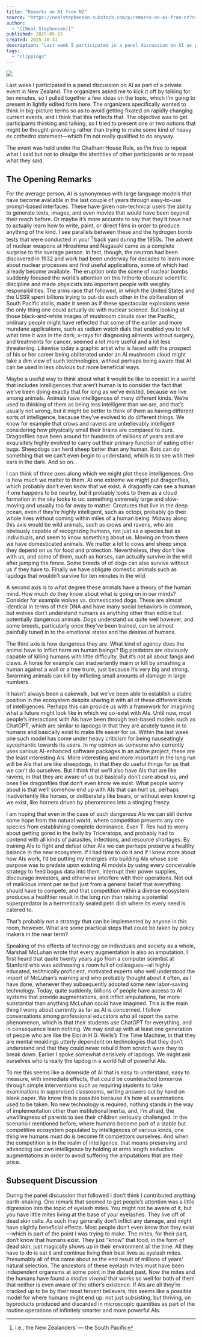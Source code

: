 ```yaml
---
title: "Remarks on AI from NZ"
source: "https://nealstephenson.substack.com/p/remarks-on-ai-from-nz?r=7y05q&triedRedirect=true"
author:
  - "[[Neal Stephenson]]"
published: 2025-05-15
created: 2025-10-31
description: "Last week I participated in a panel discussion on AI as part of a private event in New Zealand."
tags:
  - "clippings"
---
```

![](https://substackcdn.com/image/fetch/$s_!oAPN!,w_424,c_limit,f_webp,q_auto:good,fl_progressive:steep/https%3A%2F%2Fsubstack-post-media.s3.amazonaws.com%2Fpublic%2Fimages%2F95a07a00-420a-4c64-bacf-a2220ec20bdb_2592x524.png)

Last week I participated in a panel discussion on AI as part of a private event in New Zealand. The organizers asked me to kick it off by talking for ten minutes, so I pulled together a few ideas on the topic, which I’m going to present in lightly edited form here. The organizers specifically wanted to think in big-picture terms so as to avoid getting fixated on rapidly changing current events, and I think that this reflects that. The objective was to get participants thinking and talking, so I tried to present one or two notions that might be thought-provoking rather than trying to make some kind of heavy *ex cathedra* statement—which I’m not really qualified to do anyway.

The event was held under the Chatham House Rule, so I’m free to repeat what I said but not to divulge the identities of other participants or to repeat what they said.

## The Opening Remarks

For the average person, AI is synonymous with large language models that have become available in the last couple of years through easy-to-use prompt-based interfaces. These have given non-technical users the ability to generate texts, images, and even movies that would have been beyond their reach before. Or maybe it’s more accurate to say that they’d have had to actually learn how to write, paint, or direct films in order to produce anything of the kind. I see parallels between these and the hydrogen bomb tests that were conducted in your [^1] back yard during the 1950s. The advent of nuclear weapons at Hiroshima and Nagasaki came as a complete surprise to the average person. In fact, though, the neutron had been discovered in 1932 and work had been underway for decades to learn more about nuclear processes and find useful applications, some of which had already become available. The eruption onto the scene of nuclear bombs suddenly focused the world’s attention on this hitherto obscure scientific discipline and made physicists into important people with weighty responsibilities. The arms race that followed, in which the United States and the USSR spent billions trying to out-do each other in the obliteration of South Pacific atolls, made it seem as if these spectacular explosions were the only thing one could actually do with nuclear science. But looking at those black-and-white images of mushroom clouds over the Pacific, ordinary people might have reflected that some of the earlier and more mundane applications, such as radium watch dials that enabled you to tell what time it was in the dark, x-rays for diagnosing ailments without surgery, and treatments for cancer, seemed a lot more useful and a lot less threatening. Likewise today a graphic artist who is faced with the prospect of his or her career being obliterated under an AI mushroom cloud might take a dim view of such technologies, without perhaps being aware that AI can be used in less obvious but more beneficial ways.

Maybe a useful way to think about what it would be like to coexist in a world that includes intelligences that aren’t human is to consider the fact that we’ve been doing exactly that for long as we’ve existed, because we live among animals. Animals have intelligences of many different kinds. We’re used to thinking of them as being less intelligent than we are, and that’s usually not wrong, but it might be better to think of them as having different sorts of intelligence, because they’ve evolved to do different things. We know for example that crows and ravens are unbelievably intelligent considering how physically small their brains are compared to ours. Dragonflies have been around for hundreds of millions of years and are exquisitely highly evolved to carry out their primary function of eating other bugs. Sheepdogs can herd sheep better than any human. Bats can do something that we can’t even begin to understand, which is to see with their ears in the dark. And so on.

I can think of three axes along which we might plot these intelligences. One is how much we matter to them. At one extreme we might put dragonflies, which probably don’t even know that we exist. A dragonfly can see a human if one happens to be nearby, but it probably looks to them as a cloud formation in the sky looks to us: something extremely large and slow-moving and usually too far away to matter. Creatures that live in the deep ocean, even if they’re highly intelligent, such as octopi, probably go their whole lives without coming within miles of a human being. Midway along this axis would be wild animals, such as crows and ravens, who are obviously capable of recognizing humans, not just as a species but as individuals, and seem to know something about us. Moving on from there we have domesticated animals. We matter a lot to cows and sheep since they depend on us for food and protection. Nevertheless, they don’t live with us, and some of them, such as horses, can actually survive in the wild after jumping the fence. Some breeds of of dogs can also survive without us if they have to. Finally we have obligate domestic animals such as lapdogs that wouldn’t survive for ten minutes in the wild.

A second axis is to what degree these animals have a theory of the human mind. How much do they know about what is going on in our minds? Consider for example wolves vs. domesticated dogs. These are almost identical in terms of their DNA and have many social behaviors in common, but wolves don’t understand humans as anything other than edible but potentially dangerous animals. Dogs understand us quite well however, and some breeds, particularly once they’ve been trained, can be almost painfully tuned in to the emotional states and the desires of humans.

The third axis is how dangerous they are. What kind of agency does the animal have to inflict harm on human beings? Big predators are obviously capable of killing humans with little difficulty. But it’s not all about fangs and claws. A horse for example can inadvertently maim or kill by smashing a human against a wall or a tree trunk, just because it’s very big and strong. Swarming animals can kill by inflicting small amounts of damage in large numbers.

It hasn’t always been a cakewalk, but we’ve been able to establish a stable position in the ecosystem despite sharing it with all of these different kinds of intelligences. Perhaps this can provide us with a framework for imagining what a future might look like in which we co-exist with AIs. Until now, most people’s interactions with AIs have been through text-based models such as ChatGPT, which are similar to lapdogs in that they are acutely tuned in to humans and basically exist to make life easier for us. Within the last week one such model has come under heavy criticism for being nauseatingly sycophantic towards its users. In my opinion as someone who currently uses various AI-enhanced software packages in an active project, these are the least interesting AIs. More interesting and more important in the long run will be AIs that are like sheepdogs, in that they do useful things for us that we can’t do ourselves. But I think that we’ll also have AIs that are like ravens, in that they are aware of us but basically don’t care about us, and ones like dragonflies that don’t even know we exist. What people worry about is that we’ll somehow end up with AIs that can hurt us, perhaps inadvertently like horses, or deliberately like bears, or without even knowing we exist, like hornets driven by pheromones into a stinging frenzy.

I am hoping that even in the case of such dangerous AIs we can still derive some hope from the natural world, where competition prevents any one species from establishing complete dominance. Even T. Rex had to worry about getting gored in the belly by Triceratops, and probably had to contend with all kinds of parasites, infections, and resource shortages. By training AIs to fight and defeat other AIs we can perhaps preserve a healthy balance in the new ecosystem. If I had time to do it and if I knew more about how AIs work, I’d be putting my energies into building AIs whose sole purpose was to predate upon existing AI models by using every conceivable strategy to feed bogus data into them, interrupt their power supplies, discourage investors, and otherwise interfere with their operations. Not out of malicious intent per se but just from a general belief that everything should have to compete, and that competition within a diverse ecosystem produces a healthier result in the long run than raising a potential superpredator in a hermetically sealed petri dish where its every need is catered to.

That’s probably not a strategy that can be implemented by anyone in this room, however. What are some practical steps that could be taken by policy makers in the near term?

Speaking of the effects of technology on individuals and society as a whole, Marshall McLuhan wrote that every augmentation is also an amputation. I first heard that quote twenty years ago from a computer scientist at Stanford who was addressing a room full of colleagues—all highly educated, technically proficient, motivated experts who well understood the import of McLuhan’s warning and who probably thought about it often, as I have done, whenever they subsequently adopted some new labor-saving technology. Today, quite suddenly, billions of people have access to AI systems that provide augmentations, and inflict amputations, far more substantial than anything McLuhan could have imagined. This is the main thing I worry about currently as far as AI is concerned. I follow conversations among professional educators who all report the same phenomenon, which is that their students use ChatGPT for everything, and in consequence learn nothing. We may end up with at least one generation of people who are like the Eloi in H.G. Wells’s The Time Machine, in that they are mental weaklings utterly dependent on technologies that they don’t understand and that they could never rebuild from scratch were they to break down. Earlier I spoke somewhat derisively of lapdogs. We might ask ourselves who is really the lapdog in a world full of powerful AIs.

To me this seems like a downside of AI that is easy to understand, easy to measure, with immediate effects, that could be counteracted tomorrow through simple interventions such as requiring students to take examinations in supervised classrooms, writing answers out by hand on blank paper. We know this is possible because it’s how all examinations used to be taken. No new technology is required, nothing stands in the way of implementation other than institutional inertia, and, I’m afraid, the unwillingness of parents to see their children seriously challenged. In the scenario I mentioned before, where humans become part of a stable but competitive ecosystem populated by intelligences of various kinds, one thing we humans must do is become fit competitors ourselves. And when the competition is in the realm of intelligence, that means preserving and advancing our own intelligence by holding at arms length seductive augmentations in order to avoid suffering the amputations that are their price.

## Subsequent Discussion

During the panel discussion that followed I don’t think I contributed anything earth-shaking. One remark that seemed to get people’s attention was a little digression into the topic of eyelash mites. You might not be aware of it, but you have little mites living at the base of your eyelashes. They live off of dead skin cells. As such they generally don’t inflict any damage, and might have slightly beneficial effects. Most people don’t even know that they exist—which is part of the point I was trying to make. The mites, for their part, don’t know that humans exist. They just “know” that food, in the form of dead skin, just magically shows up in their environment all the time. All they have to do is eat it and continue living their best lives as eyelash mites. Presumably all of this came about as the end result of millions of years’ natural selection. The ancestors of these eyelash mites must have been independent organisms at some point in the distant past. Now the mites and the humans have found a *modus vivendi* that works so well for both of them that neither is even aware of the other’s existence. If AIs are all they’re cracked up to be by their most fervent believers, this seems like a possible model for where humans might end up: not just subsisting, but thriving, on byproducts produced and discarded in microscopic quantities as part of the routine operations of infinitely smarter and more powerful AIs.

[^1]: i.e., the New Zealanders’ — the South Pacific